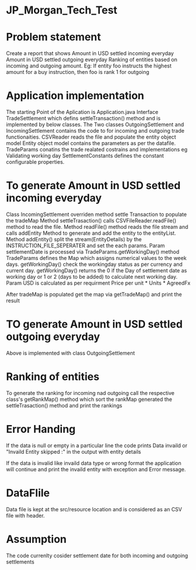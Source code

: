 # JP_Morgan_Tech_Test

# Problem statement
Create a report that shows
Amount in USD settled incoming everyday
Amount in USD settled outgoing everyday
Ranking of entities based on incoming and outgoing amount. Eg: If entity foo instructs the highest
amount for a buy instruction, then foo is rank 1 for outgoing

# Application implementation
The starting Point of the Aplication is Application.java
Interface TradeSettlement which defins settleTransaction() method and is implemented by below classes. 
The Two classes OutgoingSettlement and IncomingSettlement contains the code to for incoming and outgoing trade functionaities.
CSVReader reads the file and populate the entity object model
Entity object model contains the parameters as per the datafile.
TradeParams conatins the trade realated costrains and implementations eg Validating working day
SettlementConstants defines the constant configurable properties.

# To generate Amount in USD settled incoming everyday
Class IncomingSettlement overriden method settle Transaction to populate the tradeMap
Method settleTrasaction() calls CSVFileReader.readFile() method to read the file.
Method readFile() method reads the file stream and calls addEntity Method to generate and add the entity to the entityList.
Method addEntity() split the stream(EntityDetails) by the INSTRUCTION_FILE_SEPERATER and set the each params.
Param settlementDate is processed via TradeParams.getWorkingDay() method
    TradeParams defines the Map which assigns numerical values to the week days.
    getWorkingDay() check the workingday status as per currency and current day.
    getWorkingDay() returns the 0 if the Day of settlement date as working day or 1 or 2 (days to be added) to calculate next     working day.
Param USD is calculated as per requirment Price per unit * Units * AgreedFx

After tradeMap is populated get the map via getTradeMap() and print the result

# TO generate Amount in USD settled outgoing everyday
Above is implemented with class OutgoingSettlement

# Ranking of entities 
To generate the ranking for incoming nad outgoing call the respective class's getRankMap() method which sort the rankMap generated the settleTrasaction() method and print the rankings

# Error Handing 
If the data is null or empty in a particular line the code prints Data invaild or "Invaild Entity skipped :" in the output with entity details

If the data is invalid like invaild data type or wrong format the application will continue and print the invaild entity with exception and Error message.

# DataFlile
Data file is kept at the src/resource location and is considered as an CSV file with header.

# Assumption
The code currenlty cosider settlement date for both incoming and outgoing settlements




